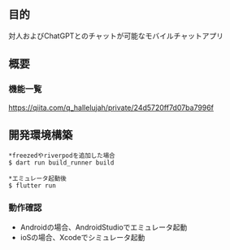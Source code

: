 ## 目的
対人およびChatGPTとのチャットが可能なモバイルチャットアプリ

## 概要
### 機能一覧
https://qiita.com/q_hallelujah/private/24d5720ff7d07ba7996f

## 開発環境構築
```
*freezedやriverpodを追加した場合
$ dart run build_runner build

*エミュレータ起動後
$ flutter run
```
### 動作確認
- Androidの場合、AndroidStudioでエミュレータ起動
- ioSの場合、Xcodeでシミュレータ起動